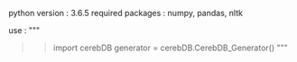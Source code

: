 python version : 3.6.5
required packages : numpy, pandas, nltk

use :
"""
>> import cerebDB
>> generator = cerebDB.CerebDB_Generator()
"""
